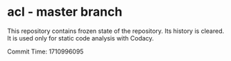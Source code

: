 # acl - master branch

This repository contains frozen state of the repository.
Its history is cleared. It is used only for static code
analysis with Codacy.

Commit Time: 1710996095